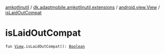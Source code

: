 [amkotlinutil](../../index.md) / [dk.adaptmobile.amkotlinutil.extensions](../index.md) / [android.view.View](index.md) / [isLaidOutCompat](is-laid-out-compat.md)

# isLaidOutCompat

`fun `[`View`](https://developer.android.com/reference/android/view/View.html)`.isLaidOutCompat(): `[`Boolean`](https://kotlinlang.org/api/latest/jvm/stdlib/kotlin/-boolean/index.html)